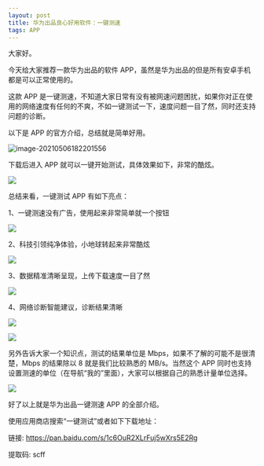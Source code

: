 ```yaml
---
layout: post
title: 华为出品良心好用软件：一键测速
tags: APP
---
```


大家好。

今天给大家推荐一款华为出品的软件 APP，虽然是华为出品的但是所有安卓手机都是可以正常使用的。

这款 APP 是一键测速，不知道大家日常有没有被网速问题困扰，如果你对正在使用的网络速度有任何的不爽，不如一键测试一下，速度问题一目了然，同时还支持问题的诊断。

以下是 APP 的官方介绍，总结就是简单好用。

![image-20210506182201556](https://7465-test-3c9b5e-books-1301492295.tcb.qcloud.la/images/compress_image-20210506182201556.png)

下载后进入 APP 就可以一键开始测试，具体效果如下，非常的酷炫。

![](https://7465-test-3c9b5e-books-1301492295.tcb.qcloud.la/images/c9qdf-bn3x1.gif)

总结来看，一键测试 APP 有如下亮点：

1、一键测速没有广告，使用起来非常简单就一个按钮

![](https://7465-test-3c9b5e-books-1301492295.tcb.qcloud.la/images/compress_0_1f98d0554c1a4588972820a5609add79.jpg)

2、科技引领纯净体验，小地球转起来非常酷炫

![](https://7465-test-3c9b5e-books-1301492295.tcb.qcloud.la/images/compress_1_1f98d0554c1a4588972820a5609add79.jpg)

3、数据精准清晰呈现，上传下载速度一目了然

![](https://7465-test-3c9b5e-books-1301492295.tcb.qcloud.la/images/compress_2_1f98d0554c1a4588972820a5609add79.jpg)

4、网络诊断智能建议，诊断结果清晰

![](https://7465-test-3c9b5e-books-1301492295.tcb.qcloud.la/images/compress_3_1f98d0554c1a4588972820a5609add79.jpg)

![](https://7465-test-3c9b5e-books-1301492295.tcb.qcloud.la/images/compress_Screenshot_20210506_181551_com.huawei.genexcloud.speedtest_edit_149427020777198.jpg)

另外告诉大家一个知识点，测试的结果单位是 Mbps，如果不了解的可能不是很清楚，Mbps 的结果除以 8 就是我们比较熟悉的 MB/s。当然这个 APP 同时也支持设置测速的单位（在导航“我的”里面），大家可以根据自己的熟悉计量单位选择。

![](https://7465-test-3c9b5e-books-1301492295.tcb.qcloud.la/images/compress_Screenshot_20210506_180629_com.huawei.genexcloud.speedtest.jpg)

好了以上就是华为出品一键测速 APP 的全部介绍。



使用应用商店搜索“一键测试”或者如下下载地址：

链接: https://pan.baidu.com/s/1c6OuR2XLrFuj5wXrs5E2Rg 

提取码: scff 